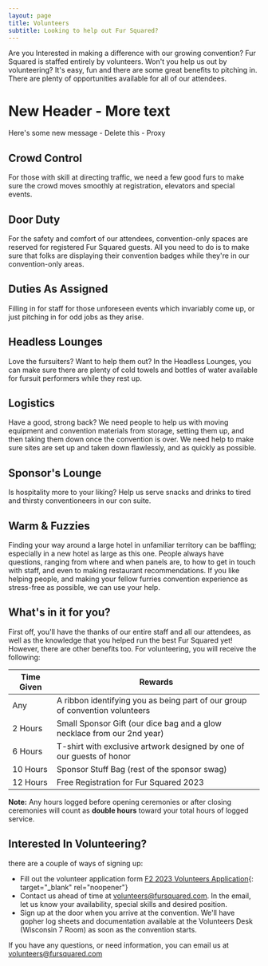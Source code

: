 ```yaml
---
layout: page
title: Volunteers
subtitle: Looking to help out Fur Squared?
---
```

Are you Interested in making a difference with our growing convention? Fur Squared is staffed entirely by volunteers. Won't you help us out by volunteering? It's easy, fun and there are some great benefits to pitching in. There are plenty of opportunities available for all of our attendees.

# New Header - More text

Here's some new message - Delete this - Proxy

## Crowd Control

For those with skill at directing traffic, we need a few good furs to make sure the crowd moves smoothly at registration, elevators and special events.

## Door Duty

For the safety and comfort of our attendees, convention-only spaces are reserved for registered Fur Squared guests. All you need to do is to make sure that folks are displaying their convention badges while they're in our convention-only areas.

## Duties As Assigned

Filling in for staff for those unforeseen events which invariably come up, or just pitching in for odd jobs as they arise.

## Headless Lounges

Love the fursuiters? Want to help them out? In the Headless Lounges, you can make sure there are plenty of cold towels and bottles of water available for fursuit performers while they rest up.

## Logistics

Have a good, strong back? We need people to help us with moving equipment and convention materials from storage, setting them up, and then taking them down once the convention is over. We need help to make sure sites are set up and taken down flawlessly, and as quickly as possible.

## Sponsor's Lounge

Is hospitality more to your liking? Help us serve snacks and drinks to tired and thirsty conventioneers in our con suite.

## Warm & Fuzzies

Finding your way around a large hotel in unfamiliar territory can be baffling; especially in a new hotel as large as this one. People always have questions, ranging from where and when panels are, to how to get in touch with staff, and even to making restaurant recommendations. If you like helping people, and making your fellow furries convention experience as stress-free as possible, we can use your help.

## What's in it for you?

First off, you'll have the thanks of our entire staff and all our attendees, as well as the knowledge that you helped run the best Fur Squared yet\! However, there are other benefits too. For volunteering, you will receive the following:

| Time Given | Rewards |
| --- | --- |
| Any | A ribbon identifying you as being part of our group of convention volunteers |
| 2 Hours | Small Sponsor Gift (our dice bag and a glow necklace from our 2nd year) |
| 6 Hours | T-shirt with exclusive artwork designed by one of our guests of honor |
| 10 Hours | Sponsor Stuff Bag (rest of the sponsor swag) |
| 12 Hours | Free Registration for Fur Squared 2023 |

**Note:** Any hours logged before opening ceremonies or after closing ceremonies will count as **double hours** toward your total hours of logged service.

## Interested In Volunteering?

there are a couple of ways of signing up:

* Fill out the volunteer application form [F2 2023 Volunteers Application](https://docs.google.com/forms/d/1o_SrBQnAzMfTpXp7B99gYvccm80BVg_YUDaygr9EhiI/){: target="_blank" rel="noopener"}
* Contact us ahead of time at [volunteers@fursquared.com](volunteers@fursquared.com). In the email, let us know your availability, special skills and desired position.
* Sign up at the door when you arrive at the convention. We'll have gopher log sheets and documentation available at the Volunteers Desk (Wisconsin 7 Room) as soon as the convention starts.

If you have any questions, or need information, you can email us at [volunteers@fursquared.com](volunteers@fursquared.com)